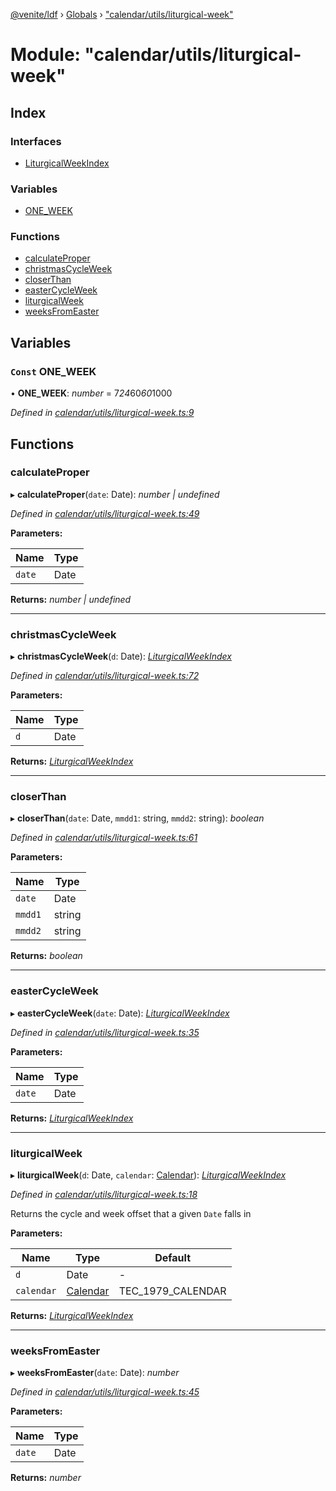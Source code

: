 [@venite/ldf](../README.md) › [Globals](../globals.md) › ["calendar/utils/liturgical-week"](_calendar_utils_liturgical_week_.md)

# Module: "calendar/utils/liturgical-week"

## Index

### Interfaces

* [LiturgicalWeekIndex](../interfaces/_calendar_utils_liturgical_week_.liturgicalweekindex.md)

### Variables

* [ONE_WEEK](_calendar_utils_liturgical_week_.md#const-one_week)

### Functions

* [calculateProper](_calendar_utils_liturgical_week_.md#calculateproper)
* [christmasCycleWeek](_calendar_utils_liturgical_week_.md#christmascycleweek)
* [closerThan](_calendar_utils_liturgical_week_.md#closerthan)
* [easterCycleWeek](_calendar_utils_liturgical_week_.md#eastercycleweek)
* [liturgicalWeek](_calendar_utils_liturgical_week_.md#liturgicalweek)
* [weeksFromEaster](_calendar_utils_liturgical_week_.md#weeksfromeaster)

## Variables

### `Const` ONE_WEEK

• **ONE_WEEK**: *number* = 7*24*60*60*1000

*Defined in [calendar/utils/liturgical-week.ts:9](https://github.com/gbj/venite/blob/28faca1/ldf/src/calendar/utils/liturgical-week.ts#L9)*

## Functions

###  calculateProper

▸ **calculateProper**(`date`: Date): *number | undefined*

*Defined in [calendar/utils/liturgical-week.ts:49](https://github.com/gbj/venite/blob/28faca1/ldf/src/calendar/utils/liturgical-week.ts#L49)*

**Parameters:**

Name | Type |
------ | ------ |
`date` | Date |

**Returns:** *number | undefined*

___

###  christmasCycleWeek

▸ **christmasCycleWeek**(`d`: Date): *[LiturgicalWeekIndex](../interfaces/_calendar_utils_liturgical_week_.liturgicalweekindex.md)*

*Defined in [calendar/utils/liturgical-week.ts:72](https://github.com/gbj/venite/blob/28faca1/ldf/src/calendar/utils/liturgical-week.ts#L72)*

**Parameters:**

Name | Type |
------ | ------ |
`d` | Date |

**Returns:** *[LiturgicalWeekIndex](../interfaces/_calendar_utils_liturgical_week_.liturgicalweekindex.md)*

___

###  closerThan

▸ **closerThan**(`date`: Date, `mmdd1`: string, `mmdd2`: string): *boolean*

*Defined in [calendar/utils/liturgical-week.ts:61](https://github.com/gbj/venite/blob/28faca1/ldf/src/calendar/utils/liturgical-week.ts#L61)*

**Parameters:**

Name | Type |
------ | ------ |
`date` | Date |
`mmdd1` | string |
`mmdd2` | string |

**Returns:** *boolean*

___

###  easterCycleWeek

▸ **easterCycleWeek**(`date`: Date): *[LiturgicalWeekIndex](../interfaces/_calendar_utils_liturgical_week_.liturgicalweekindex.md)*

*Defined in [calendar/utils/liturgical-week.ts:35](https://github.com/gbj/venite/blob/28faca1/ldf/src/calendar/utils/liturgical-week.ts#L35)*

**Parameters:**

Name | Type |
------ | ------ |
`date` | Date |

**Returns:** *[LiturgicalWeekIndex](../interfaces/_calendar_utils_liturgical_week_.liturgicalweekindex.md)*

___

###  liturgicalWeek

▸ **liturgicalWeek**(`d`: Date, `calendar`: [Calendar](../classes/_calendar_calendar_.calendar.md)): *[LiturgicalWeekIndex](../interfaces/_calendar_utils_liturgical_week_.liturgicalweekindex.md)*

*Defined in [calendar/utils/liturgical-week.ts:18](https://github.com/gbj/venite/blob/28faca1/ldf/src/calendar/utils/liturgical-week.ts#L18)*

Returns the cycle and week offset that a given `Date` falls in

**Parameters:**

Name | Type | Default |
------ | ------ | ------ |
`d` | Date | - |
`calendar` | [Calendar](../classes/_calendar_calendar_.calendar.md) | TEC_1979_CALENDAR |

**Returns:** *[LiturgicalWeekIndex](../interfaces/_calendar_utils_liturgical_week_.liturgicalweekindex.md)*

___

###  weeksFromEaster

▸ **weeksFromEaster**(`date`: Date): *number*

*Defined in [calendar/utils/liturgical-week.ts:45](https://github.com/gbj/venite/blob/28faca1/ldf/src/calendar/utils/liturgical-week.ts#L45)*

**Parameters:**

Name | Type |
------ | ------ |
`date` | Date |

**Returns:** *number*
